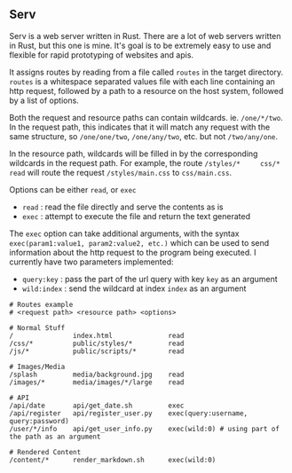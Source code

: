 ## Serv

Serv is a web server written in Rust. There are a lot of web servers written
in Rust, but this one is mine. It's goal is to be extremely easy to use and
flexible for rapid prototyping of websites and apis.

It assigns routes by reading from a file called `routes` in the target
directory. `routes` is a whitespace separated values file with each line
containing an http request, followed by a path to a resource on the host
system, followed by a list of options.

Both the request and resource paths can contain wildcards. ie. `/one/*/two`.
In the request path, this indicates that it will match any request with the
same structure, so `/one/one/two`, `/one/any/two`, etc. but not `/two/any/one`.

In the resource path, wildcards will be filled in by the corresponding
wildcards in the request path. For example, the route
`/styles/*     css/*    read`
will route the request `/styles/main.css` to `css/main.css`.

Options can be either `read`, or `exec` 

- `read` : read the file directly and serve the contents as is 
- `exec` : attempt to execute the file and return the text generated

The `exec` option can take additional arguments, with the syntax
`exec(param1:value1, param2:value2, etc.)` which can be used to send
information about the http request to the program being executed. I currently
have two parameters implemented:

- `query:key` : pass the part of the url query with key `key` as an argument
- `wild:index` : send the wildcard at index `index` as an argument


```
# Routes example
# <request path> <resource path> <options>

# Normal Stuff
/               index.html              read
/css/*          public/styles/*         read
/js/*           public/scripts/*        read

# Images/Media
/splash         media/background.jpg    read
/images/*       media/images/*/large    read

# API
/api/date       api/get_date.sh         exec
/api/register   api/register_user.py    exec(query:username, query:password)
/user/*/info    api/get_user_info.py    exec(wild:0) # using part of the path as an argument

# Rendered Content
/content/*      render_markdown.sh      exec(wild:0)

```

